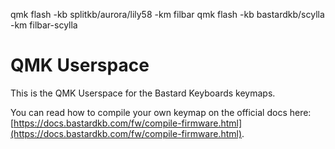 
qmk flash -kb splitkb/aurora/lily58 -km filbar
qmk flash -kb bastardkb/scylla -km filbar-scylla

# QMK Userspace

This is the QMK Userspace for the Bastard Keyboards keymaps.

You can read how to compile your own keymap on the official docs here: [https://docs.bastardkb.com/fw/compile-firmware.html](https://docs.bastardkb.com/fw/compile-firmware.html).
